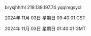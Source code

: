 brysjhhrhl 219.139.197.74 yqqlmgsycl

2024年 11月 03日 星期日 09:40:01 CST

2024年 11月 03日 星期日 01:40:01 GMT
